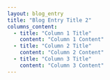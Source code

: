 ```yaml
---
layout: blog_entry
title: "Blog Entry Title 2"
columns_content:
  - title: "Column 1 Title"
    content: "Column 1 Content"
  - title: "Column 2 Title"
    content: "Column 2 Content"
  - title: "Column 3 Title"
    content: "Column 3 Content"
---
```

